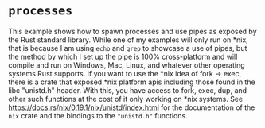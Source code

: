 # `processes`

This example shows how to spawn processes and use pipes as exposed by the Rust standard library. While one of my examples will only run on *nix, that is because I am using `echo` and `grep` to showcase a use of pipes, but the method by which I set up the pipe is 100% cross-platform and will compile and run on Windows, Mac, Linux, and whatever other operating systems Rust supports. If you want to use the *nix idea of fork -> exec, there is a crate that exposed *nix platform apis including those found in the libc "unistd.h" header. With this, you have access to fork, exec, dup, and other such functions at the cost of it only working on *nix systems. See https://docs.rs/nix/0.19.1/nix/unistd/index.html for the documentation of the `nix` crate and the bindings to the `"unistd.h"` functions.
